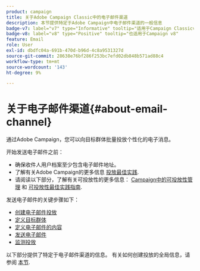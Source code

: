 ```yaml
---
product: campaign
title: 关于Adobe Campaign Classic中的电子邮件渠道
description: 本节提供特定于Adobe Campaign中电子邮件渠道的一般信息
badge-v7: label="v7" type="Informative" tooltip="适用于Campaign Classicv7"
badge-v8: label="v8" type="Positive" tooltip="也适用于Campaign v8"
feature: Email
role: User
exl-id: dbdfc04a-691b-470d-b96d-4c8a9531327d
source-git-commit: 28638e76bf286f253bc7efd02db848b571ad88c4
workflow-type: tm+mt
source-wordcount: '143'
ht-degree: 9%

---
```


# 关于电子邮件渠道{#about-email-channel}

通过Adobe Campaign，您可以向目标群体批量投放个性化的电子消息。

开始发送电子邮件之前：

* 确保收件人用户档案至少包含电子邮件地址。
* 了解有关Adobe Campaign的更多信息 [投放最佳实践](delivery-best-practices.md).
* 请阅读以下部分，了解有关可投放性的更多信息： [Campaign中的可投放性管理](about-deliverability.md) 和 [可投放性最佳实践指南](https://experienceleague.adobe.com/docs/deliverability-learn/deliverability-best-practice-guide/introduction.html?lang=zh-Hans).

发送电子邮件的关键步骤如下：

* [创建电子邮件投放](creating-an-email-delivery.md)
* [定义目标群体](steps-defining-the-target-population.md)
* [定义电子邮件的内容](defining-the-email-content.md)
* [发送电子邮件](sending-messages.md)
* [监测投放](about-delivery-monitoring.md)

以下部分提供了特定于电子邮件渠道的信息。 有关如何创建投放的全局信息，请参阅 [本节](steps-about-delivery-creation-steps.md).
